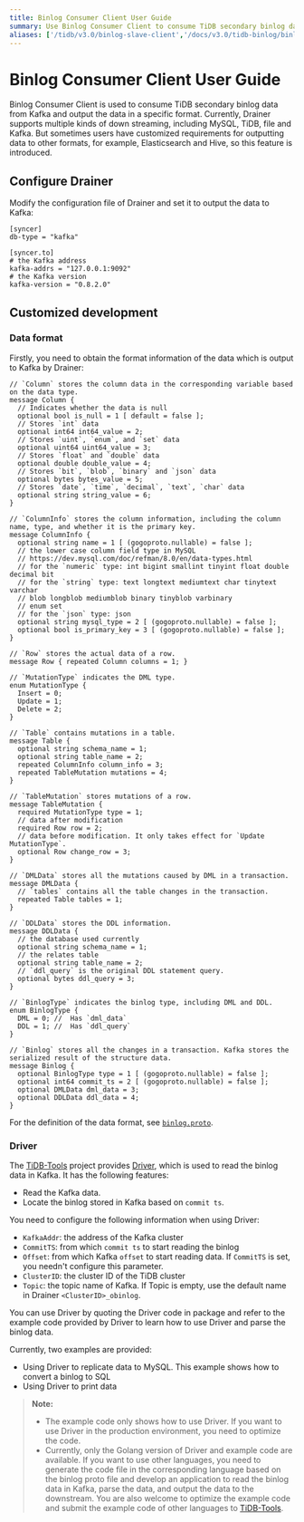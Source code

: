 ```yaml
---
title: Binlog Consumer Client User Guide
summary: Use Binlog Consumer Client to consume TiDB secondary binlog data from Kafka and output the data in a specific format.
aliases: ['/tidb/v3.0/binlog-slave-client','/docs/v3.0/tidb-binlog/binlog-slave-client/','/docs/v3.0/reference/tidb-binlog/binlog-slave-client/','/docs/tools/binlog/binlog-slave-client/']
---
```


# Binlog Consumer Client User Guide

Binlog Consumer Client is used to consume TiDB secondary binlog data from Kafka and output the data in a specific format. Currently, Drainer supports multiple kinds of down streaming, including MySQL, TiDB, file and Kafka. But sometimes users have customized requirements for outputting data to other formats, for example, Elasticsearch and Hive, so this feature is introduced.

## Configure Drainer

Modify the configuration file of Drainer and set it to output the data to Kafka:

```
[syncer]
db-type = "kafka"

[syncer.to]
# the Kafka address
kafka-addrs = "127.0.0.1:9092"
# the Kafka version
kafka-version = "0.8.2.0"
```

## Customized development

### Data format

Firstly, you need to obtain the format information of the data which is output to Kafka by Drainer:

```
// `Column` stores the column data in the corresponding variable based on the data type.
message Column {
  // Indicates whether the data is null
  optional bool is_null = 1 [ default = false ];
  // Stores `int` data
  optional int64 int64_value = 2;
  // Stores `uint`, `enum`, and `set` data
  optional uint64 uint64_value = 3;
  // Stores `float` and `double` data
  optional double double_value = 4;
  // Stores `bit`, `blob`, `binary` and `json` data
  optional bytes bytes_value = 5;
  // Stores `date`, `time`, `decimal`, `text`, `char` data
  optional string string_value = 6;
}

// `ColumnInfo` stores the column information, including the column name, type, and whether it is the primary key.
message ColumnInfo {
  optional string name = 1 [ (gogoproto.nullable) = false ];
  // the lower case column field type in MySQL
  // https://dev.mysql.com/doc/refman/8.0/en/data-types.html
  // for the `numeric` type: int bigint smallint tinyint float double decimal bit
  // for the `string` type: text longtext mediumtext char tinytext varchar
  // blob longblob mediumblob binary tinyblob varbinary
  // enum set
  // for the `json` type: json
  optional string mysql_type = 2 [ (gogoproto.nullable) = false ];
  optional bool is_primary_key = 3 [ (gogoproto.nullable) = false ];
}

// `Row` stores the actual data of a row.
message Row { repeated Column columns = 1; }

// `MutationType` indicates the DML type.
enum MutationType {
  Insert = 0;
  Update = 1;
  Delete = 2;
}

// `Table` contains mutations in a table.
message Table {
  optional string schema_name = 1;
  optional string table_name = 2;
  repeated ColumnInfo column_info = 3;
  repeated TableMutation mutations = 4;
}

// `TableMutation` stores mutations of a row.
message TableMutation {
  required MutationType type = 1;
  // data after modification
  required Row row = 2;
  // data before modification. It only takes effect for `Update MutationType`.
  optional Row change_row = 3;
}

// `DMLData` stores all the mutations caused by DML in a transaction.
message DMLData {
  // `tables` contains all the table changes in the transaction.
  repeated Table tables = 1;
}

// `DDLData` stores the DDL information.
message DDLData {
  // the database used currently
  optional string schema_name = 1;
  // the relates table
  optional string table_name = 2;
  // `ddl_query` is the original DDL statement query.
  optional bytes ddl_query = 3;
}

// `BinlogType` indicates the binlog type, including DML and DDL.
enum BinlogType {
  DML = 0; //  Has `dml_data`
  DDL = 1; //  Has `ddl_query`
}

// `Binlog` stores all the changes in a transaction. Kafka stores the serialized result of the structure data.
message Binlog {
  optional BinlogType type = 1 [ (gogoproto.nullable) = false ];
  optional int64 commit_ts = 2 [ (gogoproto.nullable) = false ];
  optional DMLData dml_data = 3;
  optional DDLData ddl_data = 4;
}
```

For the definition of the data format, see [`binlog.proto`](https://github.com/pingcap/tidb-tools/blob/master/tidb-binlog/proto/proto/binlog.proto).

### Driver

The [TiDB-Tools](https://github.com/pingcap/tidb-tools/) project provides [Driver](https://github.com/pingcap/tidb-tools/tree/master/tidb-binlog/driver), which is used to read the binlog data in Kafka. It has the following features:

* Read the Kafka data.
* Locate the binlog stored in Kafka based on `commit ts`.

You need to configure the following information when using Driver:

* `KafkaAddr`: the address of the Kafka cluster
* `CommitTS`: from which `commit ts` to start reading the binlog
* `Offset`: from which Kafka `offset` to start reading data. If `CommitTS` is set, you needn't configure this parameter.
* `ClusterID`: the cluster ID of the TiDB cluster
* `Topic`: the topic name of Kafka. If Topic is empty, use the default name in Drainer `<ClusterID>_obinlog`.

You can use Driver by quoting the Driver code in package and refer to the example code provided by Driver to learn how to use Driver and parse the binlog data.

Currently, two examples are provided:

* Using Driver to replicate data to MySQL. This example shows how to convert a binlog to SQL
* Using Driver to print data

> **Note:**
>
> - The example code only shows how to use Driver. If you want to use Driver in the production environment, you need to optimize the code.
> - Currently, only the Golang version of Driver and example code are available. If you want to use other languages, you need to generate the code file in the corresponding language based on the binlog proto file and develop an application to read the binlog data in Kafka, parse the data, and output the data to the downstream. You are also welcome to optimize the example code and submit the example code of other languages to [TiDB-Tools](https://github.com/pingcap/tidb-tools).
